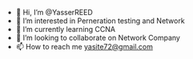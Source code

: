 - 👋 Hi, I’m @YasserREED
- 👀 I’m interested in Perneration testing and Network
- 🌱 I’m currently learning CCNA
- 💞️ I’m looking to collaborate on Network Company
- 📫 How to reach me yasite72@gmail.com

<!---
YasserREED/YasserREED is a ✨ special ✨ repository because its `README.md` (this file) appears on your GitHub profile.
You can click the Preview link to take a look at your changes.
--->
